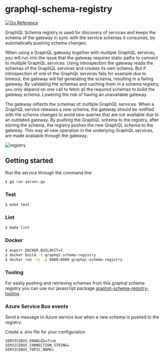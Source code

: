 # graphql-schema-registry
[![Go Reference](https://pkg.go.dev/badge/github.com/basselalaraaj/graphql-schema-registry.svg)](https://pkg.go.dev/github.com/basselalaraaj/graphql-schema-registry)

GraphQL Schema registry is used for discovery of services and keeps the schema of the gateway in sync with the service schemas it consumes, by automatically pushing schema changes.

When using a GraphQL gateway together with multiple GraphQL services, you will run into the issue that the gateway requires static paths to connect to multiple GraphQL services.
Using introspection the gateway reads the schemas of the GraphQL services and creates its own schema. But if introspection of one of the GraphQL services fails for example due to timeout, the gateway will fail generating the schema, resulting in a failing gateway. By validating the schemas and caching them in a schema registry, you only depend on one call to fetch all the required schemas to build the gateway schema. Lowering the risk of having an unavailable gateway.

The gateway reflects the schemas of multiple GraphQL services. When a GraphQL service releases a new schema, the gateway should be notified with the schema changes to avoid new queries that are not available due to an outdated gateway. By pushing the GraphQL schema to the registry, after storing the schema, the registry pushes the new GraphQL schema to the gateway. This way all new operation in the underlying GraphQL services, are made available through the gateway.

![registry](https://user-images.githubusercontent.com/5745279/103581587-98e75080-4edc-11eb-86c9-9d60329a2dc6.jpg)


## Getting started

Run the service through the command line

```bash
$ go run server.go
```

### Test

```bash
$ make test
```

### Lint

```bash
$ make lint
```

### Docker

```bash
$ export DOCKER_BUILDKIT=1
$ docker build -t graphql-schema-registry .
$ docker run -ti -p 8080:8080 graphql-schema-registry
```

### Tooling

For easily pushing and retrieving schemas from this graphql schema registry you can use our javascript package [graphql-schema-registry-tooling](https://github.com/basselalaraaj/graphql-schema-registry-tooling).

### Azure Service Bus events

Send a message to Azure service bus when a new schema is pushed to the registry.

Create a .env file for your configuration

```env
SERVICEBUS_ENABLED=True
SERVICEBUS_CONNECTION_STRING=
SERVICEBUS_TOPIC_NAME=
```
